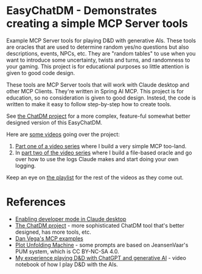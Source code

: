 # EasyChatDM - Demonstrates creating a simple MCP Server tools

Example MCP Server tools for playing D&amp;D with generative AIs. These tools are oracles that are used to determine 
random yes/no questions but also descriptions, events, NPCs, etc. They are "random tables" to use when you want to 
introduce some uncertainty, twists and turns, and randomness to your gaming. This project is for educational
purposes so little attention is given to good code design.

These tools are MCP Server tools that will work with Claude desktop and other MCP Clients. They're written in
Spring AI MCP. This project is for education, so no consideration is given to good design. Instesd, the code is
written to make it easy to follow step-by-step how to create tools. 

See [the ChatDM project](https://github.com/cote/chatdm/tree/main) for a more
complex, feature-ful somewhat better designed version of this EasyChatDM.

Here are [some videos](https://www.youtube.com/playlist?list=PLk_5VqpWEtiWA4NtTC_QwTofEpd34fRFx) going over the project:

1. [Part one of a video series](https://www.youtube.com/watch?v=iROihhd_OiI) where I build a very simple MCP 
too-land.
2. In [part two of the video series](https://www.youtube.com/watch?v=VD1GFZgtzuI) where I build a file-based oracle 
and go over how to use the logs Claude makes and start doing your own logging.

Keep an eye on 
[the playlist](https://www.youtube.com/playlist?list=PLk_5VqpWEtiWA4NtTC_QwTofEpd34fRFx) for the rest of the videos 
as they come out.

# References

- [Enabling developer mode in Claude desktop](https://modelcontextprotocol.io/quickstart/user)
- [The ChatDM project](https://github.com/cote/chatdm/tree/main) - more sophisticated ChatDM tool that's better designed, has more tools, etc.
- [Dan Vega's MCP examples](https://github.com/danvega/dv-courses-mcp)
- [Plot Unfolding Machine](https://jeansenvaars.itch.io/plot-unfolding-machine) - some prompts are based on 
  JeansenVaar's PUM system, which is CC BY-NC-SA 4.0.
- [My experience playing D&amp;D with ChatGPT and generative AI](https://www.youtube.com/playlist?list=PLk_5VqpWEtiWbS-AHbk6WxgMfnpYaIx3g) - video notebook of how I play D&amp;D with the AIs.